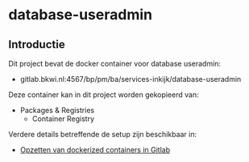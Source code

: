 # database-useradmin

## Introductie

Dit project bevat de docker container voor database useradmin:
- gitlab.bkwi.nl:4567/bp/pm/ba/services-inkijk/database-useradmin

Deze container kan in dit project worden gekopieerd van:
- Packages & Registries
    - Container Registry

Verdere details betreffende de setup zijn beschikbaar in:
- [Opzetten van dockerized containers in Gitlab](https://gitlab.bkwi.nl/bp/pm/ba/1login/-/blob/master/documentatie-1Login/5_Implementatie_samenwerkingsverband_api_v001.md#opzetten-van-dockerized-database-containers-in-gitlab)
